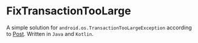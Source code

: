 # FixTransactionTooLarge
A simple solution for ```android.os.TransactionTooLargeException``` according to [Post](https://juejin.cn/post/7306388118914973734).
Written in ```Java``` and ```Kotlin```.
